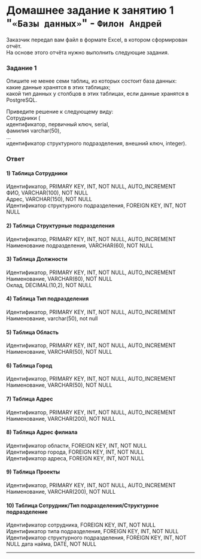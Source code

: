 # Домашнее задание к занятию 1 "`«Базы данных»`" - `Филон Андрей`

Заказчик передал вам файл в формате Excel, в котором сформирован отчёт.  
На основе этого отчёта нужно выполнить следующие задания.

### Задание 1

Опишите не менее семи таблиц, из которых состоит база данных:  
    какие данные хранятся в этих таблицах;  
    какой тип данных у столбцов в этих таблицах, если данные хранятся в PostgreSQL.  

Приведите решение к следующему виду:  
Сотрудники (  
    идентификатор, первичный ключ, serial,  
    фамилия varchar(50),  
    ...  
    идентификатор структурного подразделения, внешний ключ, integer).  

### Ответ

#### 1) Таблица Сотрудники  

Идентификатор, PRIMARY KEY, INT, NOT NULL, AUTO_INCREMENT  
ФИО, VARCHAR(100), NOT NULL  
Адрес, VARCHAR(150), NOT NULL  
Идентификатор структурного подразделения, FOREIGN KEY, INT, NOT NULL  

#### 2) Таблица Структурные подразделения   

Идентификатор, PRIMARY KEY, INT, NOT NULL, AUTO_INCREMENT  
Наименование подразделения, VARCHAR(60), NOT NULL   

#### 3) Таблица Должности   

Идентификатор, PRIMARY KEY, INT, NOT NULL, AUTO_INCREMENT  
Наименование, VARCHAR(60), NOT NULL  
Оклад, DECIMAL(10,2), NOT NULL   

#### 4) Таблица Тип подразделения  

Идентификатор, PRIMARY KEY, INT, NOT NULL, AUTO_INCREMENT  
Наименование, varchar(50), not null  

#### 5) Таблица Область  

Идентификатор, PRIMARY KEY, INT, NOT NULL, AUTO_INCREMENT  
Наименование, VARCHAR(50), NOT NULL 

#### 6) Таблица Город  

Идентификатор, PRIMARY KEY, INT, NOT NULL, AUTO_INCREMENT  
Наименование, VARCHAR(50), NOT NULL  

#### 7) Таблица Адрес  

Идентификатор, PRIMARY KEY, INT, NOT NULL, AUTO_INCREMENT  
Наименование, VARCHAR(200), NOT NULL   
 
#### 8) Таблица  Адрес филиала  

Идентификатор области, FOREIGN KEY, INT, NOT NULL  
Идентификатор города, FOREIGN KEY, INT, NOT NULL  
Идентификатор адреса, FOREIGN KEY, INT, NOT NULL  

#### 9) Таблица  Проекты

Идентификатор, PRIMARY KEY, INT, NOT NULL, AUTO_INCREMENT  
Наименование, VARCHAR(200), NOT NULL  

#### 10) Таблица Сотрудник/Тип подразделения/Структурное подразделение

Идентификатор сотрудника, FOREIGN KEY, INT, NOT NULL  
Идентификатор типа подразделения, FOREIGN KEY, INT, NOT NULL  
Идентификатор структурного подразделения, FOREIGN KEY, INT, NOT NULL
дата найма, DATE, NOT NULL  

---
